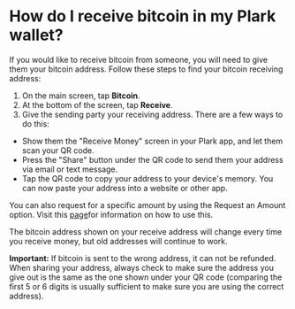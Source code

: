 # How do I receive bitcoin in my Plark wallet?

If you would like to receive bitcoin from someone, you will need to give them your bitcoin address. Follow these steps to find your bitcoin receiving address:

1. On the main screen, tap **Bitcoin**.
2. At the bottom of the screen, tap **Receive**.
3. Give the sending party your receiving address. There are a few ways to do this:
- Show them the "Receive Money" screen in your Plark app, and let them scan your QR code.
- Press the "Share" button under the QR code to send them your address via email or text message.
- Tap the QR code to copy your address to your device's memory. You can now paste your address into a website or other app.
  
You can also request for a specific amount by using the Request an Amount option. Visit this [page](https://brd.com/support/articles/115001714994)for information on how to use this.
  
The bitcoin address shown on your receive address will change every time you receive money, but old addresses will continue to work.
  
**Important:** If bitcoin is sent to the wrong address, it can not be refunded. When sharing your address, always check to make sure the address you give out is the same as the one shown under your QR code (comparing the first 5 or 6 digits is usually sufficient to make sure you are using the correct address).
